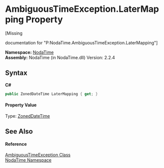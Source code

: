 # AmbiguousTimeException.LaterMapping Property 
 

\[Missing <summary> documentation for "P:NodaTime.AmbiguousTimeException.LaterMapping"\]

**Namespace:**&nbsp;<a href="N_NodaTime">NodaTime</a><br />**Assembly:**&nbsp;NodaTime (in NodaTime.dll) Version: 2.2.4

## Syntax

**C#**<br />
``` C#
public ZonedDateTime LaterMapping { get; }
```


#### Property Value
Type: <a href="T_NodaTime_ZonedDateTime">ZonedDateTime</a>

## See Also


#### Reference
<a href="T_NodaTime_AmbiguousTimeException">AmbiguousTimeException Class</a><br /><a href="N_NodaTime">NodaTime Namespace</a><br />